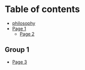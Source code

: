 # Table of contents

* [philosophy](README.md)
* [Page 1](page-1/README.md)
  * [Page 2](page-1/page-2.md)

## Group 1

* [Page 3](group-1/page-3.md)
